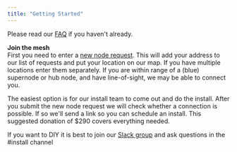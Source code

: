 ```yaml
---
title: "Getting Started"
---
```


Please read our [FAQ](https://nycmesh.net/faq) if you haven't already.

**Join the mesh**  
First you need to enter a [new node request](https://nycmesh.net/join). This will add your address to our list of requests and put your location on our map. If you have multiple locations enter them separately. If you are within range of a (blue) supernode or hub node, and have line-of-sight, we may be able to connect you.

The easiest option is for our install team to come out and do the install. After you submit the new node request we will check whether a connection is possible. If so we'll send a link so you can schedule an install. This suggested donation of $290 covers everything needed.

If you want to DIY it is best to join our [Slack group](https://slack.nycmesh.net) and ask questions in the #install channel
